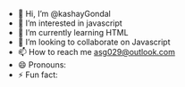 - 👋 Hi, I’m @kashayGondal
- 👀 I’m interested in javascript
- 🌱 I’m currently learning HTML
- 💞️ I’m looking to collaborate on Javascript
- 📫 How to reach me asg029@outlook.com
- 😄 Pronouns: 
- ⚡ Fun fact: 

<!---
kashayGondal/kashayGondal is a ✨ special ✨ repository because its `README.md` (this file) appears on your GitHub profile.
You can click the Preview link to take a look at your changes.
--->
